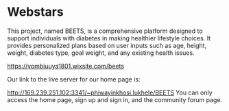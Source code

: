 # Webstars
This project, named BEETS, is a comprehensive platform designed to support individuals with diabetes in making healthier lifestyle choices. It provides personalized plans based on user inputs such as age, height, weight, diabetes type, goal weight, and any existing health issues. 

https://vombiuuya1801.wixsite.com/beets

Our link to the live server for our home page is:

http://169.239.251.102:3341/~phiwayinkhosi.lukhele/BEETS
You can only access the home page, sign up and sign in, and the community forum page. 
